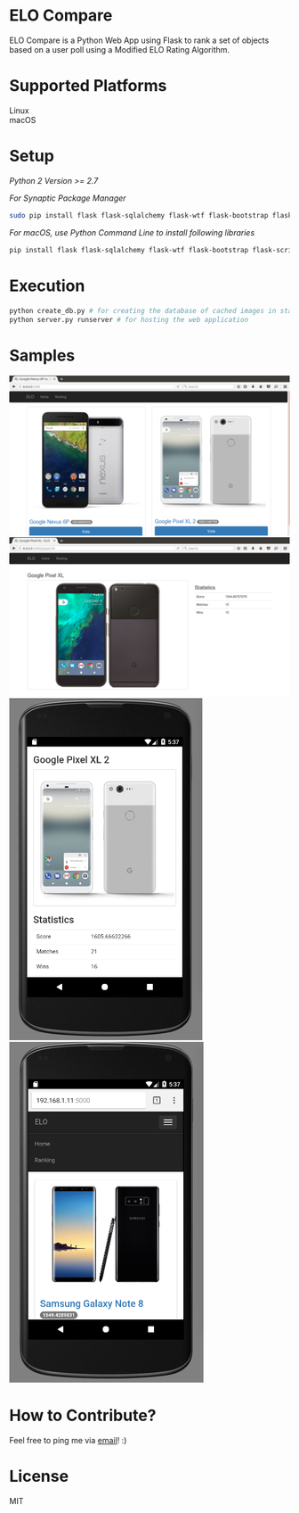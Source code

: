 # ELO Compare
ELO Compare is a Python Web App using Flask to rank a set of objects based on a user poll using a Modified ELO Rating Algorithm.

# Supported Platforms
Linux  
macOS  
       
# Setup 
*Python 2 Version >= 2.7*

*For Synaptic Package Manager*   
```bash
sudo pip install flask flask-sqlalchemy flask-wtf flask-bootstrap flask-script      
```

*For macOS, use Python Command Line to install following libraries*     
```bash
pip install flask flask-sqlalchemy flask-wtf flask-bootstrap flask-script              
```

# Execution
```bash
python create_db.py # for creating the database of cached images in static folder        
python server.py runserver # for hosting the web application    
```

# Samples
![alt text](https://github.com/sidhantnagpal/elo-compare/blob/master/samples/ELO_5.png "Sample 1")
![alt text](https://github.com/sidhantnagpal/elo-compare/blob/master/samples/ELO_3.png "Sample 2")
![alt text](https://github.com/sidhantnagpal/elo-compare/blob/master/samples/android_elo_1.png "Sample 3")
![alt text](https://github.com/sidhantnagpal/elo-compare/blob/master/samples/android_elo_2.png "Sample 4")

# How to Contribute?
Feel free to ping me via [email](mailto:sidhantnagpal97@gmail.com)! :)    
    
# License
MIT
